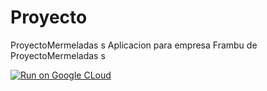 # Proyecto
ProyectoMermeladas
s
Aplicacion para empresa Frambu de 
ProyectoMermeladas
s

[![Run on Google CLoud](https://storage.googleapis.com/cloudrun/button.svg)](https://console.cloud.google.com/cloudshell/editor?shellonly=true&cloudshell_image=gcr.io/cloudrun/button&cloudshell_git_repo=https://github.com/AlexLiCa/ProyectoMermeladas.git)


